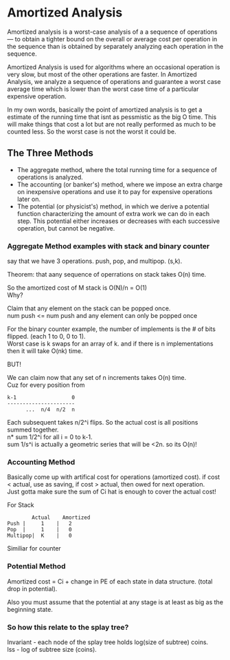 # Amortized Analysis

Amortized analysis is a worst-case analysis of a a sequence of operations — to obtain a tighter bound on the overall or average cost per operation in the sequence than is obtained by separately analyzing each operation in the sequence. 

Amortized Analysis is used for algorithms where an occasional operation is very slow, but most of the other operations are faster. In Amortized Analysis, we analyze a sequence of operations and guarantee a worst case average time which is lower than the worst case time of a particular expensive operation.

In my own words, basically the point of amortized analysis is to get a estimate of the running time that isnt as pessmistic as the big O time. This will make things that cost a lot but are not really performed as much to be counted less. So the worst case is not the worst it could be.

## The Three Methods
* The aggregate method, where the total running time for a sequence of operations is analyzed.
* The accounting (or banker's) method, where we impose an extra charge on inexpensive operations and use it to pay for expensive operations later on.
* The potential (or physicist's) method, in which we derive a potential function characterizing the amount of extra work we can do in each step. This potential either increases or decreases with each successive operation, but cannot be negative.

### Aggregate Method examples with stack and binary counter
say that we have 3 operations. push, pop, and multipop. (s,k).
  
Theorem: that aany sequence of operrations on stack takes O(n) time. 
  
So the amortized cost of M stack is O(N)/n = O(1)  
Why?
  

Claim that any element on the stack can be popped once.   
num push <= num push and any element can only be popped once
  
For the binary counter example, the number of implements is the # of bits flipped. (each 1 to 0, 0 to 1).  
Worst case is k swaps for an array of k. and if there is n implementations then it will take O(nk) time.   
  
BUT!  
  
We can claim now that any set of n increments takes O(n) time.  
Cuz for every position from 
```
k-1                  0
----------------------
      ...  n/4  n/2  n
```
  
Each subsequent takes n/2^i flips. So the actual cost is all positions summed together.  
n* sum 1/2^i for all i = 0 to k-1.  
sum 1/s^i is actually a geometric series that will be <2n. so its O(n)!  
  
### Accounting Method
Basically come up with artifical cost for operations (amortized cost). if cost < actual, use as saving, if cost > actual, then owed for next operation.  
Just gotta make sure the sum of Ci hat is enough to cover the actual cost!  
  
For Stack  
```
		Actual    Amortized
Push |     1    |   2
Pop  |     1    |   0
Multipop|  K    |   0
```
Similiar for counter  

### Potential Method
Amortized cost = Ci + change in PE of each state in data structure. (total drop in potential).

Also you must assume that the potential at any stage is at least as big as the beginning state.

  
### So how this relate to the splay tree?
Invariant - each node of the splay tree holds log(size of subtree) coins.   
lss - log of subtree size (coins).